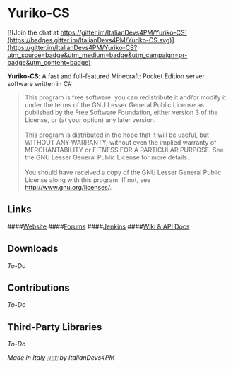 # Yuriko-CS

[![Join the chat at https://gitter.im/ItalianDevs4PM/Yuriko-CS](https://badges.gitter.im/ItalianDevs4PM/Yuriko-CS.svg)](https://gitter.im/ItalianDevs4PM/Yuriko-CS?utm_source=badge&utm_medium=badge&utm_campaign=pr-badge&utm_content=badge)

**Yuriko-CS**: A fast and full-featured Minecraft: Pocket Edition server software written in C#

> This program is free software: you can redistribute it and/or modify
it under the terms of the GNU Lesser General Public License as published by
the Free Software Foundation, either version 3 of the License, or
(at your option) any later version.<br><br>
This program is distributed in the hope that it will be useful,
but WITHOUT ANY WARRANTY; without even the implied warranty of
MERCHANTABILITY or FITNESS FOR A PARTICULAR PURPOSE.  See the
GNU Lesser General Public License for more details.<br><br>
You should have received a copy of the GNU Lesser General Public License
along with this program.  If not, see <http://www.gnu.org/licenses/>.

## Links
####[Website](http://devs4pm.eu)
####[Forums](http://devs4pm.eu/forums)
####[Jenkins](http://devs4pm.eu)
####[Wiki & API Docs](https://github.com/ItalianDevs4PM/Yuriko-CS/wiki/)
## Downloads
*To-Do*
## Contributions
*To-Do*
## Third-Party Libraries
*To-Do*

*Made in Italy :it: by ItalianDevs4PM*
